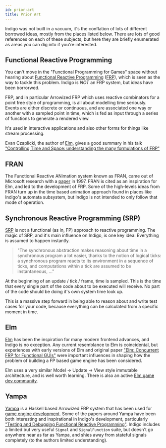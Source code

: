 ```yaml
---
id: prior-art
title: Prior Art
---
```


Indigo was not built in a vacuum, it's the conflation of lots of different borrowed ideas, mostly from the places listed below. There are lots of good references on each of these subjects, but here they are briefly enumerated as areas you can dig into if you're interested.

## Functional Reactive Programming

You can't move in the "Functional Programming for Games" space without hearing about [Functional Reactive Programming](https://en.wikipedia.org/wiki/Functional_reactive_programming) ([FRP](https://wiki.haskell.org/Functional_Reactive_Programming)), which is seen as the way to tackle this problem. Indigo is _NOT_ an FRP system, but ideas have been borrorwed.

FRP, and in particular Arrowized FRP which uses reactive combinators for a point free style of programming, is all about modelling time seriously. Events are either discrete or continuous, and are associated one way or another with a sampled point in time, which is fed as input through a series of functions to generate a rendered view.

It's used in interactive applications and also other forms for things like stream processing.

Evan Czaplicki, the author of [Elm](https://elm-lang.org/), gives a good summary in his talk ["Controlling Time and Space: understanding the many formulations of FRP"](https://www.youtube.com/watch?v=Agu6jipKfYw)

## FRAN

The Functional Reactive ANimation system known as FRAN, came out of Microsoft research with a [paper](http://conal.net/papers/icfp97/) in 1997. FRAN is cited as an inspiration for Elm, and led to the development of FRP. Some of the high-levels ideas from FRAN turn up in the time based animation approach found in places like Indigo's automata subsystem, but Indigo is not intended to only follow that mode of operation.

## Synchronous Reactive Programming (SRP)

[SRP](https://en.wikipedia.org/wiki/Synchronous_programming_language) is not a functional (as in, FP) approach to reactive programming. The magic of SRP, and it's main influence on Indigo, is one key idea: Everything is assumed to happen instantly.

>"The synchronous abstraction makes reasoning about time in a synchronous program a lot easier, thanks to the notion of logical ticks: a synchronous program reacts to its environment in a sequence of ticks, and computations within a tick are assumed to be instantaneous, ..."

At the beginning of an update / tick / frame, time is sampled. This is the time that every single part of the code about to be executed will receive. No part of the code should be doing it's own system time look up.

This is a massive step forward in being able to reason about and write test cases for your code, because everything can be calculated from a specific moment in time.

## Elm

[Elm](https://elm-lang.org/) has been the inspiration for many modern frontend advances, and Indigo is no exception. Any current resemblance to Elm is coincidental, but experiences with early versions of Elm and original paper ["Elm: Concurrent FRP for Functional GUIs"](https://elm-lang.org/assets/papers/concurrent-frp.pdf) were important influences in shaping how the problem of building a FP based game engine has been considered.

Elm uses a very similar Model -> Update -> View style immutable architecture, and is well worth learning. There is also an active [Elm game dev community](https://github.com/rofrol/awesome-elm-gamedev).

## Yampa

[Yampa](https://wiki.haskell.org/Yampa) is a Haskell based Arrowized FRP system that has been used for [game engine development](https://wiki.haskell.org/Yampa/game_engine). Some of the papers around Yampa have been both interesting and inspirational in Indigo's development, particularly ["Testing and Debugging Functional Reactive Programming"](http://www.cs.nott.ac.uk/~psxip1/papers/2017-ICFP-Perez-Nilsson-TestingAndDebuggingFRP-latest.pdf). Indigo includes a limited but very useful `Signal` and `SignalFunction` suite, but doesn't go anywhere near as far as Yampa, and shies away from stateful signals completely (to the authors limited understanding).
